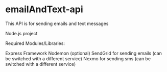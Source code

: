 # emailAndText-api
This API is for sending emails and text messages

Node.js project


Required Modules/Libraries:

Express Framework
Nodemon (optional)
SendGrid for sending emails (can be switched with a different service)
Nexmo for sending sms (can be switched with a different service)
